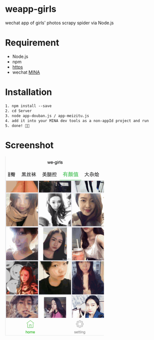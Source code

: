 # weapp-girls

wechat app of girls' photos scrapy spider via Node.js

# Requirement

- Node.js
- npm
- [https](http://litt1e-p.github.io/2016/10/20/build-a-https-server-for-localhost/)
- wechat [MINA](https://mp.weixin.qq.com/debug/wxadoc/dev/devtools/download.html?t=1476197490095)

# Installation

```
1. npm install --save
2. cd Server
3. node app-douban.js / app-meizitu.js
4. add it into your MINA dev tools as a non-appId project and run
5. done! 🎉🎉
```

# Screenshot

<img src="screenshot.gif" width="320">
